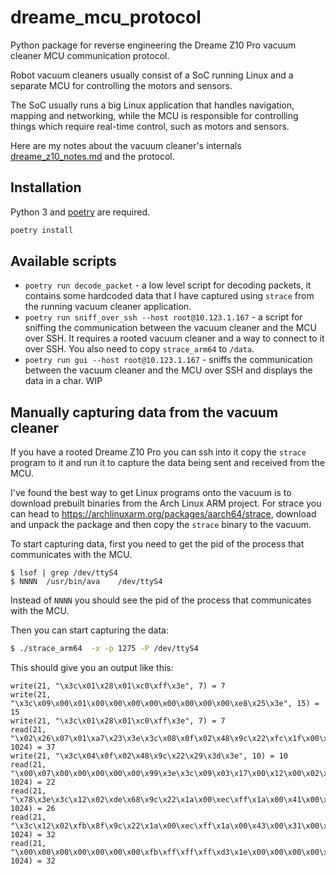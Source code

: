 # dreame_mcu_protocol 

Python package for reverse engineering the Dreame Z10 Pro vacuum cleaner MCU communication protocol.

Robot vacuum cleaners usually consist of a SoC running Linux and a separate MCU for controlling the motors and sensors.

The SoC usually runs a big Linux application that handles navigation, mapping and networking, while the MCU is responsible for controlling things which require real-time control, such as motors and sensors.

Here are my notes about the vacuum cleaner's internals [dreame_z10_notes.md](./dreame_z10_notes.md) and the protocol.

## Installation

Python 3 and [poetry](https://python-poetry.org/) are required.

```bash
poetry install
```

## Available scripts

- `poetry run decode_packet` - a low level script for decoding packets, it contains some hardcoded data that I have captured using `strace` from the running vacuum cleaner application. 
- `poetry run sniff_over_ssh --host root@10.123.1.167` - a script for sniffing the communication between the vacuum cleaner and the MCU over SSH. It requires a rooted vacuum cleaner and a way to connect to it over SSH. You also need to copy `strace_arm64` to `/data`.
- `poetry run gui --host root@10.123.1.167` - sniffs the communication between the vacuum cleaner and the MCU over SSH and displays the data in a char. WIP

## Manually capturing data from the vacuum cleaner

If you have a rooted Dreame Z10 Pro you can ssh into it copy the `strace` program to it and run it to capture the data being sent and received from the MCU.

I've found the best way to get Linux programs onto the vacuum is to download prebuilt binaries from the Arch Linux ARM project. For strace you can head to https://archlinuxarm.org/packages/aarch64/strace, download and unpack the package and then copy the `strace` binary to the vacuum.

To start capturing data, first you need to get the pid of the process that communicates with the MCU.

```
$ lsof | grep /dev/ttyS4
$ NNNN	/usr/bin/ava	/dev/ttyS4
```

Instead of `NNNN` you should see the pid of the process that communicates with the MCU.

Then you can start capturing the data:

```bash
$ ./strace_arm64  -x -p 1275 -P /dev/ttyS4
```

This should give you an output like this:

```
write(21, "\x3c\x01\x28\x01\xc0\xff\x3e", 7) = 7
write(21, "\x3c\x09\x00\x01\x00\x00\x00\x00\x00\x00\x00\x00\xe8\x25\x3e", 15) = 15
write(21, "\x3c\x01\x28\x01\xc0\xff\x3e", 7) = 7
read(21, "\x02\x26\x07\x01\xa7\x23\x3e\x3c\x08\x0f\x02\x48\x9c\x22\xfc\x1f\x00\x00\xcd\x1d\x3e\x3c\x06\x05\x5a\x17\xff\x2f\x24\x64\xee\xf6"..., 1024) = 37
write(21, "\x3c\x04\x0f\x02\x48\x9c\x22\x29\x3d\x3e", 10) = 10
read(21, "\x00\x07\x00\x00\x00\x00\x00\x99\x3e\x3c\x09\x03\x17\x00\x12\x00\x02\x00\x00\x00\x00\x46", 1024) = 22
read(21, "\x78\x3e\x3c\x12\x02\xde\x68\x9c\x22\x1a\x00\xec\xff\x1a\x00\x41\x00\x35\x00\x72\x40\x00\x00\x0f\x99\x3e", 1024) = 26
read(21, "\x3c\x12\x02\xfb\x8f\x9c\x22\x1a\x00\xec\xff\x1a\x00\x43\x00\x31\x00\x76\x40\x00\x00\xa2\xf8\x3e\x3c\x1a\x01\x31\x93\x9c\x22\x08", 1024) = 32
read(21, "\x00\x00\x00\x00\x00\x00\x00\xfb\xff\xff\xff\xd3\x1e\x00\x00\x00\x00\x00\x00\x00\x00\x20\x23\x3e\x3c\x02\x26\x07\x01\xa7\x23\x3e", 1024) = 32
```
